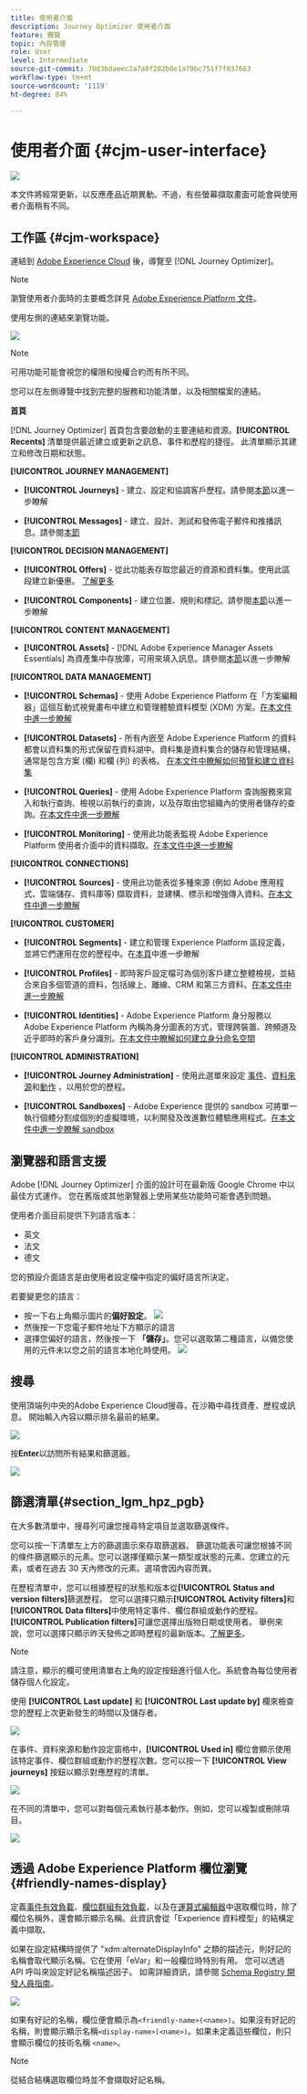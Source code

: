 ```yaml
---
title: 使用者介面
description: Journey Optimizer 使用者介面
feature: 概覽
topic: 內容管理
role: User
level: Intermediate
source-git-commit: 70d3bdaeec2a7a8f282b0e1a79bc751f7f837663
workflow-type: tm+mt
source-wordcount: '1119'
ht-degree: 84%

---
```


# 使用者介面 {#cjm-user-interface}

![](assets/do-not-localize/badge.png)

本文件將經常更新，以反應產品近期異動。不過，有些螢幕擷取畫面可能會與使用者介面稍有不同。

## 工作區 {#cjm-workspace}

連結到 [Adobe Experience Cloud](http://experience.adobe.com) 後，導覽至 [!DNL Journey Optimizer]。

>[!NOTE]
>
>瀏覽使用者介面時的主要概念詳見 [Adobe Experience Platform 文件](https://experienceleague.adobe.com/docs/experience-platform/landing/platform-ui/ui-guide.html?lang=zh-Hant#adobe-experience-platform-ui-guide)。

使用左側的連結來瀏覽功能。

![](assets/ajo-home.png)

>[!NOTE]
>
>可用功能可能會視您的權限和授權合約而有所不同。

您可以在左側導覽中找到完整的服務和功能清單，以及相關檔案的連結。

**首頁**

[!DNL Journey Optimizer] 首頁包含要啟動的主要連結和資源。**[!UICONTROL Recents]** 清單提供最近建立或更新之訊息、事件和歷程的捷徑。 此清單顯示其建立和修改日期和狀態。

**[!UICONTROL JOURNEY MANAGEMENT]**

* **[!UICONTROL Journeys]** - 建立、設定和協調客戶歷程。請參閱[本節](building-journeys/journey-gs.md#jo-build)以進一步瞭解

* **[!UICONTROL Messages]** - 建立、設計、測試和發佈電子郵件和推播訊息。請參閱[本節](create-message.md)

**[!UICONTROL DECISION MANAGEMENT]**

* **[!UICONTROL Offers]** - 從此功能表存取您最近的資源和資料集。使用此區段建立新優惠。 [了解更多](offers/offer-library/creating-personalized-offers.md)

* **[!UICONTROL Components]** - 建立位置、規則和標記。請參閱[本節](offers/offer-library/key-steps.md)以進一步瞭解

**[!UICONTROL CONTENT MANAGEMENT]**

* **[!UICONTROL Assets]** - [!DNL Adobe Experience Manager Assets Essentials] 為資產集中存放庫，可用來填入訊息。請參閱[本節](assets-essentials.md)以進一步瞭解

**[!UICONTROL DATA MANAGEMENT]**

* **[!UICONTROL Schemas]** - 使用 Adobe Experience Platform 在「方案編輯器」這個互動式視覺畫布中建立和管理體驗資料模型 (XDM) 方案。[在本文件中進一步瞭解](https://experienceleague.adobe.com/docs/experience-platform/xdm/tutorials/create-schema-ui.html?lang=zh-Hant)

* **[!UICONTROL Datasets]** - 所有內嵌至 Adobe Experience Platform 的資料都會以資料集的形式保留在資料湖中。資料集是資料集合的儲存和管理結構，通常是包含方案 (欄) 和欄 (列) 的表格。 [在本文件中瞭解如何預覽和建立資料集](https://experienceleague.adobe.com/docs/experience-platform/catalog/datasets/user-guide.html?lang=zh-Hant)

* **[!UICONTROL Queries]** - 使用 Adobe Experience Platform 查詢服務來寫入和執行查詢、檢視以前執行的查詢，以及存取由您組織內的使用者儲存的查詢。[在本文件中進一步瞭解](https://experienceleague.adobe.com/docs/experience-platform/query/ui/overview.html?lang=zh-Hant)

* **[!UICONTROL Monitoring]** - 使用此功能表監視 Adobe Experience Platform 使用者介面中的資料擷取。[在本文件中進一步瞭解](https://experienceleague.adobe.com/docs/experience-platform/ingestion/quality/monitor-data-ingestion.html?lang=zh-Hant)

**[!UICONTROL CONNECTIONS]**

* **[!UICONTROL Sources]** - 使用此功能表從多種來源 (例如 Adobe 應用程式、雲端儲存、資料庫等) 擷取資料，並建構、標示和增強傳入資料。[在本文件中進一步瞭解](https://experienceleague.adobe.com/docs/experience-platform/sources/home.html?lang=zh-Hant)

**[!UICONTROL CUSTOMER]**

* **[!UICONTROL Segments]** - 建立和管理 Experience Platform 區段定義，並將它們運用在您的歷程中。在[本頁](segment/about-segments.md)中進一步瞭解

* **[!UICONTROL Profiles]** - 即時客戶設定檔可為個別客戶建立整體檢視，並結合來自多個管道的資料，包括線上、離線、CRM 和第三方資料。[在本文件中進一步瞭解](https://experienceleague.adobe.com/docs/experience-platform/profile/ui/user-guide.html?lang=zh-Hant)

* **[!UICONTROL Identities]** - Adobe Experience Platform 身分服務以 Adobe Experience Platform 內稱為身分圖表的方式，管理跨裝置、跨頻道及近乎即時的客戶身分識別。[在本文件中瞭解如何建立身分命名空間](https://experienceleague.adobe.com/docs/experience-platform/identity/namespaces.html?lang=zh-Hant#manage-namespaces)

**[!UICONTROL ADMINISTRATION]**

* **[!UICONTROL Journey Administration]** - 使用此選單來設定 [事件](event/about-events.md)、[資料來源](datasource/about-data-sources.md)和[動作](action/action.md) ，以用於您的歷程。

* **[!UICONTROL Sandboxes]** - Adobe Experience 提供的 sandbox 可將單一執行個體分割成個別的虛擬環境，以利開發及改進數位體驗應用程式。[在本文件中進一步瞭解 sandbox ](https://experienceleague.adobe.com/docs/experience-platform/sandbox/ui/user-guide.html?lang=zh-Hant)

## 瀏覽器和語言支援

Adobe [!DNL Journey Optimizer] 介面的設計可在最新版 Google Chrome 中以最佳方式運作。 您在舊版或其他瀏覽器上使用某些功能時可能會遇到問題。

使用者介面目前提供下列語言版本：

* 英文
* 法文
* 德文

您的預設介面語言是由使用者設定檔中指定的偏好語言所決定。

若要變更您的語言：

* 按一下右上角顯示圖片的&#x200B;**偏好設定**。
   ![](assets/preferences.png)
* 然後按一下您電子郵件地址下方顯示的語言
* 選擇您偏好的語言，然後按一下 **「儲存」**。您可以選取第二種語言，以備您使用的元件未以您之前的語言本地化時使用。
   ![](assets/select-language.png)

## 搜尋

使用頂端列中央的Adobe Experience Cloud搜尋，在沙箱中尋找資產、歷程或訊息。 開始輸入內容以顯示排名最前的結果。

![](assets/unified-search.png)

按&#x200B;**Enter**&#x200B;以訪問所有結果和篩選器。

![](assets/search-and-filter.png)


## 篩選清單{#section_lgm_hpz_pgb}

在大多數清單中，搜尋列可讓您搜尋特定項目並選取篩選條件。

您可以按一下清單左上方的篩選圖示來存取篩選器。 篩選功能表可讓您根據不同的條件篩選顯示的元素。您可以選擇僅顯示某一類型或狀態的元素、您建立的元素，或者在過去 30 天內修改的元素。選項會因內容而異。

在歷程清單中，您可以根據歷程的狀態和版本從&#x200B;**[!UICONTROL Status and version filters]**&#x200B;篩選歷程。 您可以選擇只顯示&#x200B;**[!UICONTROL Activity filters]**&#x200B;和&#x200B;**[!UICONTROL Data filters]**&#x200B;中使用特定事件、欄位群組或動作的歷程。 **[!UICONTROL Publication filters]**&#x200B;可讓您選擇出版物日期或使用者。 舉例來說，您可以選擇只顯示昨天發佈之即時歷程的最新版本。[了解更多](building-journeys/using-the-journey-designer.md)。

>[!NOTE]
>
>請注意，顯示的欄可使用清單右上角的設定按鈕進行個人化。系統會為每位使用者儲存個人化設定。

使用 **[!UICONTROL Last update]** 和 **[!UICONTROL Last update by]** 欄來檢查您的歷程上次更新發生的時間以及儲存者。

![](assets/filter-journeys.png)

在事件、資料來源和動作設定窗格中，**[!UICONTROL Used in]** 欄位會顯示使用該特定事件、欄位群組或動作的歷程次數。您可以按一下 **[!UICONTROL View journeys]** 按鈕以顯示對應歷程的清單。

![](assets/journey3bis.png)

在不同的清單中，您可以對每個元素執行基本動作。例如，您可以複製或刪除項目。

![](assets/journey4.png)

## 透過 Adobe Experience Platform 欄位瀏覽 {#friendly-names-display}

定義[事件有效負載](event/about-creating.md#define-the-payload-fields)、[欄位群組有效負載](datasource/configure-data-sources.md#define-field-groups)，以及在[運算式編輯器](https://experienceleague.adobe.com/docs/journeys/using/building-advanced-conditions-journeys/expressionadvanced.html?lang=zh-Hant)中選取欄位時，除了欄位名稱外，還會顯示顯示名稱。此資訊會從「Experience 資料模型」的結構定義中擷取。

如果在設定結構時提供了 &quot;xdm:alternateDisplayInfo&quot; 之類的描述元，則好記的名稱會取代顯示名稱。它在使用「eVar」和一般欄位時特別有用。 您可以透過 API 呼叫來設定好記名稱描述因子。 如需詳細資訊，請參閱 [Schema Registry 開發人員指南](https://experienceleague.adobe.com/docs/experience-platform/xdm/api/getting-started.html?lang=zh-Hant)。

![](assets/xdm-from-descriptors.png)

如果有好記的名稱，欄位便會顯示為`<friendly-name>(<name>)`。如果沒有好記的名稱，則會顯示顯示名稱`<display-name>(<name>)`。如果未定義這些欄位，則只會顯示欄位的技術名稱 `<name>`。

>[!NOTE]
>
>從結合結構選取欄位時並不會擷取好記名稱。
